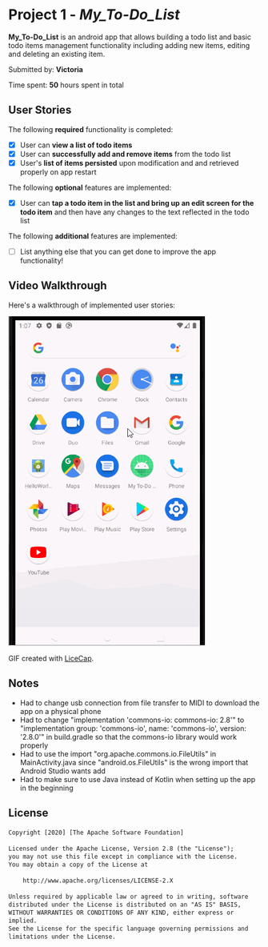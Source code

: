 # Project 1 - *My_To-Do_List*

**My_To-Do_List** is an android app that allows building a todo list and basic todo items management functionality including adding new items, editing and deleting an existing item.

Submitted by: **Victoria**

Time spent: **50** hours spent in total

## User Stories

The following **required** functionality is completed:

* [X] User can **view a list of todo items**
* [X] User can **successfully add and remove items** from the todo list
* [X] User's **list of items persisted** upon modification and and retrieved properly on app restart

The following **optional** features are implemented:

* [X] User can **tap a todo item in the list and bring up an edit screen for the todo item** and then have any changes to the text reflected in the todo list

The following **additional** features are implemented:

* [ ] List anything else that you can get done to improve the app functionality!

## Video Walkthrough

Here's a walkthrough of implemented user stories:

<img src='ToDoList_FullWalkthrough.gif' />

GIF created with [LiceCap](http://www.cockos.com/licecap/).

## Notes

* Had to change usb connection from file transfer to MIDI to download the app on a physical phone
* Had to change "implementation 'commons-io: commons-io: 2.8'" to "implementation group: 'commons-io', name: 'commons-io', version: '2.8.0'" in build.gradle so that the commons-io library would work properly
* Had to use the import "org.apache.commons.io.FileUtils" in MainActivity.java since "android.os.FileUtils" is the wrong import that Android Studio wants add
* Had to make sure to use Java instead of Kotlin when setting up the app in the beginning 

## License

    Copyright [2020] [The Apache Software Foundation]

    Licensed under the Apache License, Version 2.8 (the "License");
    you may not use this file except in compliance with the License.
    You may obtain a copy of the License at

        http://www.apache.org/licenses/LICENSE-2.X

    Unless required by applicable law or agreed to in writing, software
    distributed under the License is distributed on an "AS IS" BASIS,
    WITHOUT WARRANTIES OR CONDITIONS OF ANY KIND, either express or implied.
    See the License for the specific language governing permissions and
    limitations under the License.
